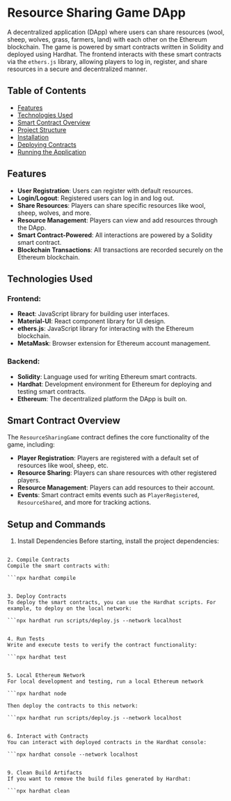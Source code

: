 # Resource Sharing Game DApp

A decentralized application (DApp) where users can share resources (wool, sheep, wolves, grass, farmers, land) with each other on the Ethereum blockchain. The game is powered by smart contracts written in Solidity and deployed using Hardhat. The frontend interacts with these smart contracts via the `ethers.js` library, allowing players to log in, register, and share resources in a secure and decentralized manner.

## Table of Contents
- [Features](#features)
- [Technologies Used](#technologies-used)
- [Smart Contract Overview](#smart-contract-overview)
- [Project Structure](#project-structure)
- [Installation](#installation)
- [Deploying Contracts](#deploying-contracts)
- [Running the Application](#running-the-application)

## Features

- **User Registration**: Users can register with default resources.
- **Login/Logout**: Registered users can log in and log out.
- **Share Resources**: Players can share specific resources like wool, sheep, wolves, and more.
- **Resource Management**: Players can view and add resources through the DApp.
- **Smart Contract-Powered**: All interactions are powered by a Solidity smart contract.
- **Blockchain Transactions**: All transactions are recorded securely on the Ethereum blockchain.

## Technologies Used

### Frontend:
- **React**: JavaScript library for building user interfaces.
- **Material-UI**: React component library for UI design.
- **ethers.js**: JavaScript library for interacting with the Ethereum blockchain.
- **MetaMask**: Browser extension for Ethereum account management.

### Backend:
- **Solidity**: Language used for writing Ethereum smart contracts.
- **Hardhat**: Development environment for Ethereum for deploying and testing smart contracts.
- **Ethereum**: The decentralized platform the DApp is built on.

## Smart Contract Overview

The `ResourceSharingGame` contract defines the core functionality of the game, including:
- **Player Registration**: Players are registered with a default set of resources like wool, sheep, etc.
- **Resource Sharing**: Players can share resources with other registered players.
- **Resource Management**: Players can add resources to their account.
- **Events**: Smart contract emits events such as `PlayerRegistered`, `ResourceShared`, and more for tracking actions.


## Setup and Commands

1. Install Dependencies
Before starting, install the project dependencies:

```npm install

2. Compile Contracts
Compile the smart contracts with:

```npx hardhat compile


3. Deploy Contracts
To deploy the smart contracts, you can use the Hardhat scripts. For example, to deploy on the local network:

```npx hardhat run scripts/deploy.js --network localhost


4. Run Tests
Write and execute tests to verify the contract functionality:

```npx hardhat test


5. Local Ethereum Network
For local development and testing, run a local Ethereum network

```npx hardhat node

Then deploy the contracts to this network:

```npx hardhat run scripts/deploy.js --network localhost


6. Interact with Contracts
You can interact with deployed contracts in the Hardhat console:

```npx hardhat console --network localhost


9. Clean Build Artifacts
If you want to remove the build files generated by Hardhat:

```npx hardhat clean